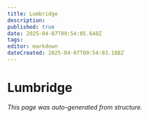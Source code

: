 ```yaml
---
title: Lumbridge
description: 
published: true
date: 2025-04-07T09:54:05.648Z
tags: 
editor: markdown
dateCreated: 2025-04-07T09:54:03.188Z
---
```


# Lumbridge

*This page was auto-generated from structure.*